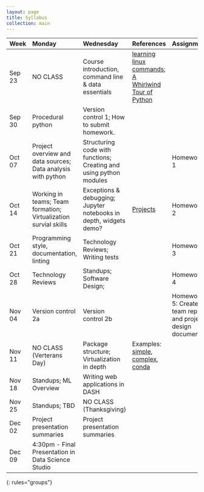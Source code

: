 ```yaml
---
layout: page
title: Syllabus
collection: main
---
```


| Week          | Monday       | Wednesday    | References         | Assignment   |
|:--------------|:--------------------|:-------------------|:-------------------|:-------------|
|Sep 23 | NO CLASS | Course introduction, command line & data essentials | [learning linux commands](http://linuxcommand.org/lc3_learning_the_shell.php); [A Whirlwind Tour of Python](https://jakevdp.github.io/WhirlwindTourOfPython/) | |
|Sep 30  | Procedural python | Version control 1; How to submit homework.| |
|Oct 07  | Project overview and data sources; Data analysis with python | Structuring code with functions; Creating and using python modules || Homework 1 |
|Oct 14  | Working in teams; Team formation; Virtualization survial skills| Exceptions & debugging; Jupyter notebooks in depth, widgets demo? | [Projects](http://uwseds.github.io/projects.html) | Homework 2 |
|Oct 21  | Programming style, documentation, linting| Technology Reviews; Writing tests  | |Homework 3|
|Oct 28  | Technology Reviews | Standups; Software Design;  | | Homework 4 |
|Nov 04  | Version control 2a | Version control 2b  | |Homework 5: Create team repo and project design documents |
|Nov 11  | NO CLASS (Verterans Day)                                                   | Package structure; Virtualization in depth | Examples: [simple](https://github.com/dacb/codebase), [complex](https://github.com/uwescience/shablona), [conda](https://github.com/ECSHackWeek/ECSOpenData/blob/master/.travis.yml) ||
|Nov 18  | Standups; ML Overview| Writing web applications in DASH 
|Nov 25  | Standups; TBD | NO CLASS (Thanksgiving)| |
|Dec 02  | Project presentation summaries                                          | Project presentation summaries  ||
|Dec 09  | 4:30pm - Final Presentation in Data Science Studio | ||
{: rules="groups"}
